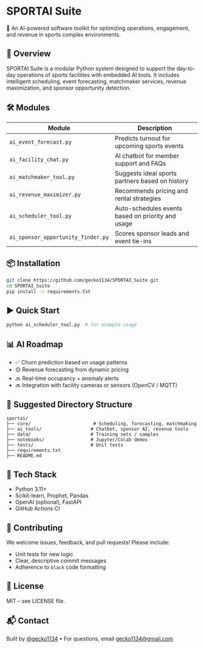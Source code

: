 # SPORTAI Suite

🚀 An AI-powered software toolkit for optimizing operations, engagement, and revenue in sports complex environments.

## 🧩 Overview

SPORTAI Suite is a modular Python system designed to support the day-to-day operations of sports facilities with embedded AI tools. It includes intelligent scheduling, event forecasting, matchmaker services, revenue maximization, and sponsor opportunity detection.

## 🛠 Modules

| Module                            | Description |
|----------------------------------|-------------|
| `ai_event_forecast.py`           | Predicts turnout for upcoming sports events |
| `ai_facility_chat.py`            | AI chatbot for member support and FAQs |
| `ai_matchmaker_tool.py`          | Suggests ideal sports partners based on history |
| `ai_revenue_maximizer.py`        | Recommends pricing and rental strategies |
| `ai_scheduler_tool.py`           | Auto-schedules events based on priority and usage |
| `ai_sponsor_opportunity_finder.py` | Scores sponsor leads and event tie-ins |

## 📦 Installation

```bash
git clone https://github.com/gecko1134/SPORTAI_Suite.git
cd SPORTAI_Suite
pip install -r requirements.txt
```

## ▶️ Quick Start

```bash
python ai_scheduler_tool.py  # for example usage
```

## 📊 AI Roadmap

- ✅ Churn prediction based on usage patterns
- 🟡 Revenue forecasting from dynamic pricing
- 🔜 Real-time occupancy + anomaly alerts
- 🔜 Integration with facility cameras or sensors (OpenCV / MQTT)

## 📁 Suggested Directory Structure

```
sportai/
├── core/                       # Scheduling, forecasting, matchmaking
├── ai_tools/                  # Chatbot, sponsor AI, revenue tools
├── data/                      # Training sets / samples
├── notebooks/                 # Jupyter/Colab demos
├── tests/                     # Unit tests
├── requirements.txt
├── README.md
```

## 🤖 Tech Stack

- Python 3.11+
- Scikit-learn, Prophet, Pandas
- OpenAI (optional), FastAPI
- GitHub Actions CI

## 👥 Contributing

We welcome issues, feedback, and pull requests! Please include:
- Unit tests for new logic
- Clear, descriptive commit messages
- Adherence to `black` code formatting

## 📜 License

MIT – see LICENSE file.

## 📬 Contact

Built by [@gecko1134](https://github.com/gecko1134) • For questions, email gecko1134@gmail.com
